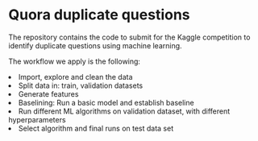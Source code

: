 # Quora duplicate questions
The repository contains the code to submit for the Kaggle competition to identify duplicate questions using machine learning.

The workflow we apply is the following:

<li>Import, explore and clean the data</li>
<li> Split data in: train, validation datasets</li>
<li>Generate features</li>
<li>Baselining: Run a basic model and establish baseline</li>
<li> Run different ML algorithms on validation dataset, with different hyperparameters</li>
<li> Select algorithm and final runs on test data set</li>

